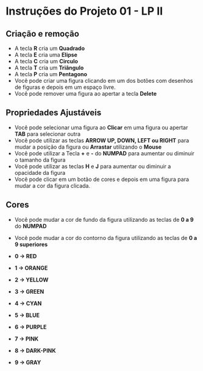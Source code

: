 # Instruções do Projeto 01 - LP II

## Criação e remoção

- A tecla **R** cria um **Quadrado**
- A tecla **E** cria uma **Elipse**
- A tecla **C** cria um **Circulo**
- A tecla **T** cria um **Triângulo**
- A tecla **P** cria um **Pentagono**
- Você pode criar uma figura clicando em um dos botões com desenhos de figuras e depois em um espaço livre.
- Você pode remover uma figura ao apertar a tecla **Delete**

## Propriedades Ajustáveis

- Você pode selecionar uma figura ao **Clicar** em uma figura ou apertar **TAB** para selecionar outra
- Você pode utilizar as teclas **ARROW UP, DOWN, LEFT ou RIGHT** para mudar a posição da figura ou **Arrastar** utilizando o **Mouse**
- Você pode utilizar a Tecla **+** e **-** do **NUMPAD** para aumentar ou diminuir o tamanho da figura
- Você pode utilizar as teclas **H** e **J** para aumentar ou diminuir a opacidade da figura
- Você pode clicar em um botão de cores e depois em uma figura para mudar a cor da figura clicada.

## Cores

- Você pode mudar a cor de fundo da figura utilizando as teclas de **0 a 9** do **NUMPAD**
- Você pode mudar a cor do contorno da figura utilizando as teclas de **0 a 9 superiores**

- **0 -> RED**
- **1 -> ORANGE**
- **2 -> YELLOW**
- **3 -> GREEN**
- **4 -> CYAN**
- **5 -> BLUE**
- **6 -> PURPLE**
- **7 -> PINK**
- **8 -> DARK-PINK**
- **9 -> GRAY**

